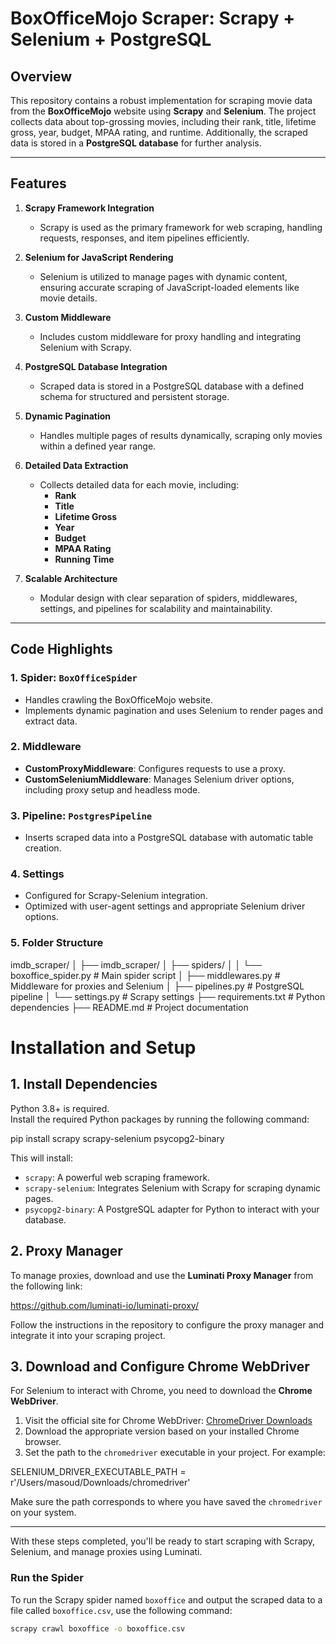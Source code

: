 # BoxOfficeMojo Scraper: Scrapy + Selenium + PostgreSQL

## Overview
This repository contains a robust implementation for scraping movie data from the **BoxOfficeMojo** website using **Scrapy** and **Selenium**. The project collects data about top-grossing movies, including their rank, title, lifetime gross, year, budget, MPAA rating, and runtime. Additionally, the scraped data is stored in a **PostgreSQL database** for further analysis.

---

## Features

1. **Scrapy Framework Integration**
   - Scrapy is used as the primary framework for web scraping, handling requests, responses, and item pipelines efficiently.

2. **Selenium for JavaScript Rendering**
   - Selenium is utilized to manage pages with dynamic content, ensuring accurate scraping of JavaScript-loaded elements like movie details.

3. **Custom Middleware**
   - Includes custom middleware for proxy handling and integrating Selenium with Scrapy.

4. **PostgreSQL Database Integration**
   - Scraped data is stored in a PostgreSQL database with a defined schema for structured and persistent storage.

5. **Dynamic Pagination**
   - Handles multiple pages of results dynamically, scraping only movies within a defined year range.

6. **Detailed Data Extraction**
   - Collects detailed data for each movie, including:
     - **Rank**
     - **Title**
     - **Lifetime Gross**
     - **Year**
     - **Budget**
     - **MPAA Rating**
     - **Running Time**

7. **Scalable Architecture**
   - Modular design with clear separation of spiders, middlewares, settings, and pipelines for scalability and maintainability.

---

## Code Highlights

### 1. Spider: `BoxOfficeSpider`
- Handles crawling the BoxOfficeMojo website.
- Implements dynamic pagination and uses Selenium to render pages and extract data.

### 2. Middleware
- **CustomProxyMiddleware**: Configures requests to use a proxy.
- **CustomSeleniumMiddleware**: Manages Selenium driver options, including proxy setup and headless mode.

### 3. Pipeline: `PostgresPipeline`
- Inserts scraped data into a PostgreSQL database with automatic table creation.

### 4. Settings
- Configured for Scrapy-Selenium integration.
- Optimized with user-agent settings and appropriate Selenium driver options.


### 5. Folder Structure
imdb_scraper/
│
├── imdb_scraper/
│   ├── spiders/
│   │   └── boxoffice_spider.py      # Main spider script
│   ├── middlewares.py               # Middleware for proxies and Selenium
│   ├── pipelines.py                 # PostgreSQL pipeline
│   └── settings.py                  # Scrapy settings
├── requirements.txt                 # Python dependencies
├── README.md                        # Project documentation


# Installation and Setup

## 1. Install Dependencies
Python 3.8+ is required.  
Install the required Python packages by running the following command:

pip install scrapy scrapy-selenium psycopg2-binary


This will install:
- `scrapy`: A powerful web scraping framework.
- `scrapy-selenium`: Integrates Selenium with Scrapy for scraping dynamic pages.
- `psycopg2-binary`: A PostgreSQL adapter for Python to interact with your database.

## 2. Proxy Manager
To manage proxies, download and use the **Luminati Proxy Manager** from the following link:

https://github.com/luminati-io/luminati-proxy/


Follow the instructions in the repository to configure the proxy manager and integrate it into your scraping project.

## 3. Download and Configure Chrome WebDriver
For Selenium to interact with Chrome, you need to download the **Chrome WebDriver**.

1. Visit the official site for Chrome WebDriver: [ChromeDriver Downloads](https://sites.google.com/a/chromium.org/chromedriver/)
2. Download the appropriate version based on your installed Chrome browser.
3. Set the path to the `chromedriver` executable in your project. For example:

SELENIUM_DRIVER_EXECUTABLE_PATH = r'/Users/masoud/Downloads/chromedriver'


Make sure the path corresponds to where you have saved the `chromedriver` on your system.

---

With these steps completed, you'll be ready to start scraping with Scrapy, Selenium, and manage proxies using Luminati.


### Run the Spider

To run the Scrapy spider named `boxoffice` and output the scraped data to a file called `boxoffice.csv`, use the following command:

```bash
scrapy crawl boxoffice -o boxoffice.csv
